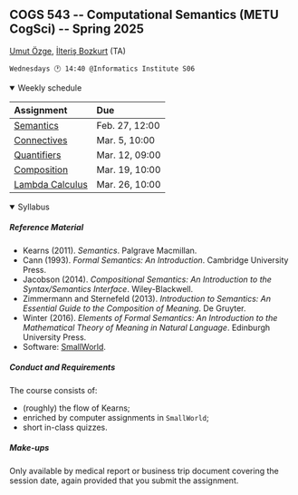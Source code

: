 COGS 543 -- Computational Semantics (METU CogSci) -- Spring 2025
----------------------------------------------------------------


[Umut Özge](mailto:umozge@metu.edu.tr), [İlteriş Bozkurt](mailto:ilte9605@gmail.com) (TA)

```
Wednesdays 🕐 14:40 @Informatics Institute S06
```

<details open>
<summary>
Weekly schedule
</summary>

| Assignment | Due
:---|:-------|
|[Semantics](https://classroom.github.com/a/UlOiLAjU)  | Feb. 27, 12:00|
|[Connectives](https://classroom.github.com/a/x2yefAHA)  | Mar. 5, 10:00|
|[Quantifiers](https://classroom.github.com/a/tWbgpc9e)  | Mar. 12, 09:00|
|[Composition](https://classroom.github.com/a/OjDHiVN0)  | Mar. 19, 10:00|
|[Lambda Calculus](https://classroom.github.com/a/Gwgq6Xz9)  | Mar. 26, 10:00|

</details>

<details open>
<summary>
Syllabus
</summary>


##### Reference Material 

* Kearns (2011). _Semantics_. Palgrave Macmillan.
* Cann (1993). _Formal Semantics: An Introduction_. Cambridge University
    Press.
* Jacobson (2014). _Compositional Semantics: An Introduction to the
    Syntax/Semantics Interface_. Wiley-Blackwell.
* Zimmermann and Sternefeld (2013). _Introduction to Semantics: An Essential
    Guide to the Composition of Meaning_. De Gruyter.
* Winter (2016). _Elements of Formal Semantics: An Introduction to the
    Mathematical Theory of Meaning in Natural Language_. Edinburgh University
    Press. 
* Software: [SmallWorld](github.com/umutozge/smallworld).

##### Conduct and Requirements 

The course consists of:

* (roughly) the flow of Kearns;
* enriched by computer assignments in `SmallWorld`;
* short in-class quizzes.

##### Make-ups

Only available by medical report or business trip document covering the session date, again provided that you submit the assignment.

</details>
